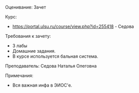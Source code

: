 Оценивание: Зачет

Курс:
* https://portal.ulsu.ru/course/view.php?id=255418 - Седова

Требования к зачету: 
- 3 лабы
- Домашние задания.
- В курсе используется бальная система.

Преподаватель: Седова Наталья Олеговна

Примечания:
- Вся важная инфа в ЭИОС'е.